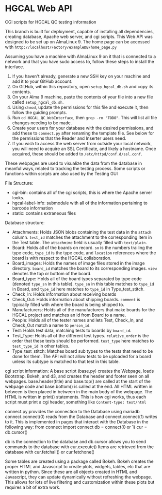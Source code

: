 # HGCAL Web API
CGI scripts for HGCAL QC testing information

This branch is built for deployment, capable of installing all dependencies, creating database, Apache web server, and cgi scripts.
This Web API was designed to be set up on AlmaLinux 9. The home page can be accessed with `http://localhost/Factory/exampleDB/home_page.py`

Assuming you have a machine with AlmaLinux 9 on it that is connected to a network and that you have sudo access to, follow these steps to install the interface.

1. If you haven't already, generate a new SSH key on your machine and add it to your GitHub account.
2. On GitHub, within this repository, open `setup_hgcal_db.sh` and copy its contents.
3. On your Alma 9 machine, paste the contents of your file into a new file called `setup_hgcal_db.sh`.
4. Using `chmod`, update the permissions for this file and execute it, then follow the guiding prompts.
5. Run `cd HGCAL_QC_WebInterface`, then `grep -rn "TODO"`. This will list all file changes needing to be made.
6. Create your users for your database with the desired permissions, and add these to `connect.py` after renaming the template file. See below for the permissions that the Reader and Inserter users need.
7. If you wish to access the web server from outside your local network, you will need to acquire an SSL Certificate, and likely a hostname. Once acquired, these should be added to `/etc/httpd/conf.d/ssl.conf`.

These webpages are used to visualize the data from the database in meanful ways, related to tracking the testing process.
Some scripts or functions within scripts are also used by the Testing GUI

File Structure:
- cgi-bin: contains all of the cgi scripts, this is where the Apache server looks.
- hgcal-label-info: submodule with all of the information pertaining to barcode information
- static: contains extraneous files

Database structure:
- Attachments: Holds JSON blobs containing the test data in the `attach` column. `test_id` matches the attachment to the corresponding item in the Test table. The `attachmime` field is usually filled with `text/plain`.
- Board: Holds all of the boards on record. `sn` is the numbers trailing the type code, `type_id` is the type code, and `location` references where the board is with respect to the HGCAL collaboration.
- Board_images: Holds the names of image files stored in the image directory. `board_id` matches the board to its corresponding images. `view` denotes the top or bottom of the board.
- Board_type: Holds all of the board types separated by type code (denoted `type_sn` in this table). `type_sn` in this table matches to `type_id` in Board, and `type_id` here matches to `type_id` in Type_test_stitch.
- Check_In: Holds information about receiving boards
- Check_Out: Holds information about shipping boards. `comment` is typically filled with where the board is being shipped to.
- Manufacturers: Holds all of the manufacturers that make boards for the HGCAL project and matches an id from Board to a name.
- People: Holds all of the tester names and lets Test, Check_In, and Check_Out match a name to `person_id`.
- Test: Holds test data, matching tests to boards by `board_id`.
- Test_Type: Holds all of the different test types. `relative_order` is the order that these tests should be performed. `test_type` here matches to `test_type_id` in other tables.
- Type_test_stitch: Matches board sub types to the tests that need to be done for them. The API will not allow tests to be uploaded for a board unless its subtype is matched to that test in this table.

cgi script information:
A base script (base.py) creates the Webpage, loads Bootstrap, Bokeh, and d3, and creates the header and footer seen on all webpages.
base.header(title) and base.top() are called at the start of the webpage code and base.bottom() is called at the end.
All HTML written in between is then placed in between in the main body of the webpage.
The HTML is written in print() statements.
This is how cgi works, thus each script must print a cgi header, something like `Content-type: text/html`

connect.py provides the connection to the Database using mariadb 
connect.connect(0) reads from the Database and connect.connect(1) writes to it.
This is implemented in pages that interact with the Database in the following way:
from connect import connect
db = connect(0 or 1)
cur = db.cursor()

db is the connection to the database and db.cursor allows you to send commands to the database with cur.execute()
Items are retrieved from the database with cur.fetchall() or cur.fetchone()

Some tables are created using a package called Bokeh. 
Bokeh creates the proper HTML and Javascript to create plots, widgets, tables, etc that are written in python.
Since these are all objects created in HTML and Javascript, they can update dynamically without refreshing the webpage.
This allows for lots of live filtering and customization within these plots but requires a bit of extra work.

